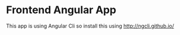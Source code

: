 # Frontend Angular App

This app is using Angular Cli so install this using
http://ngcli.github.io/
